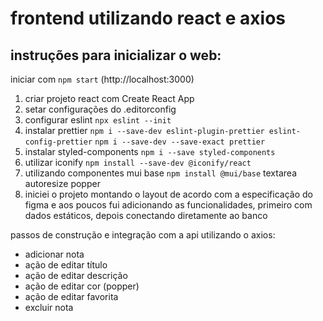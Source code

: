 # frontend utilizando react e axios

## instruções para inicializar o web:
iniciar com `npm start`
(http://localhost:3000)

1) criar projeto react com Create React App
2) setar configurações do .editorconfig
3) configurar eslint `npx eslint --init`
4) instalar prettier 
`npm i --save-dev eslint-plugin-prettier eslint-config-prettier`
`npm i --save-dev --save-exact prettier`
5) instalar styled-components
`npm i --save styled-components`
6) utilizar iconify
`npm install --save-dev @iconify/react`
7) utilizando componentes mui base 
`npm install @mui/base`
textarea autoresize
popper
8) iniciei o projeto montando o layout de acordo com a especificação do figma e aos poucos fui adicionando as funcionalidades, primeiro com dados estáticos, depois conectando diretamente ao banco

passos de construção e integração com a api utilizando o axios:
- adicionar nota
- ação de editar título
- ação de editar descrição
- ação de editar cor (popper)
- ação de editar favorita
- excluir nota
